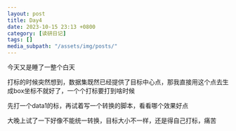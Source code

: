 ```yaml
---
layout: post
title: Day4
date: 2023-10-15 23:13 +0800
category: [读研日记]
tags: []
media_subpath: "/assets/img/posts/"
---
```


今天又是睡了一整个白天

打标的时候突然想到，数据集既然已经提供了目标中心点，那我直接用这个点去生成box坐标不就好了，一个个打标要打到啥时候

先打一个data1的标，再试着写一个转换的脚本，看看哪个效果好点

大晚上试了一下好像不能统一转换，目标大小不一样，还是得自己打标，痛苦
